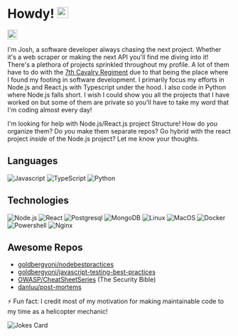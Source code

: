 # Howdy! <img src="https://media.giphy.com/media/hvRJCLFzcasrR4ia7z/giphy.gif" width="25px">

[<img alt="Joshua's Linkedin" width="22px" src="https://raw.githubusercontent.com/peterthehan/peterthehan/master/assets/linkedin.svg" />](https://www.linkedin.com/in/joshuakbell/)

I'm Josh, a software developer always chasing the next project. Whether it's a web scraper or making the next API you'll find me diving into it! There's a plethora of projects sprinkled throughout my profile. A lot of them have to do with the [7th Cavalry Regiment](https://7cav.us) due to that being the place where I found my footing in software development. I primarily focus my efforts in Node.js and React.js with Typescript under the hood. I also code in Python where Node.js falls short. I wish I could show you all the projects that I have worked on but some of them are private so you'll have to take my word that I'm coding almost every day!

I'm looking for help with Node.js/React.js project Structure! How do *you* organize them? Do *you* make them separate repos? Go hybrid with the react project *inside* of the Node.js project? Let me know your thoughts.

## Languages

![Javascript](https://img.shields.io/badge/-JavaScript-000?&logo=JavaScript)
![TypeScript](https://img.shields.io/badge/-TypeScript-000?&logo=Typescript)
![Python](https://img.shields.io/badge/-Python-000?&logo=Python)

## Technologies

![Node.js](https://img.shields.io/badge/-Node.js-000?&logo=node.js)
![React](https://img.shields.io/badge/-React-000?&logo=React)
![Postgresql](https://img.shields.io/badge/-Postgresql-000?&logo=Postgresql)
![MongoDB](https://img.shields.io/badge/-MongoDB-000?&logo=MongoDB)
![Linux](https://img.shields.io/badge/-Linux-000?&logo=Linux)
![MacOS](https://img.shields.io/badge/-MacOS-000?&logo=MacOS)
![Docker](https://img.shields.io/badge/-Docker-000?&logo=Docker)
![Powershell](https://img.shields.io/badge/-Powershell-000?&logo=Powershell)
![Nginx](https://img.shields.io/badge/-nginx-000?&logo=nginx)

## Awesome Repos

* [goldbergyoni/nodebestpractices](https://github.com/goldbergyoni/nodebestpractices)
* [goldbergyoni/javascript-testing-best-practices](https://github.com/goldbergyoni/javascript-testing-best-practices)
* [OWASP/CheatSheetSeries](https://github.com/OWASP/CheatSheetSeries) (The Security Bible)
* [danluu/post-mortems](https://github.com/danluu/post-mortems)

⚡️ Fun fact: I credit most of my motivation for making maintainable code to my time as a helicopter mechanic!

![Jokes Card](https://readme-jokes.vercel.app/api)
